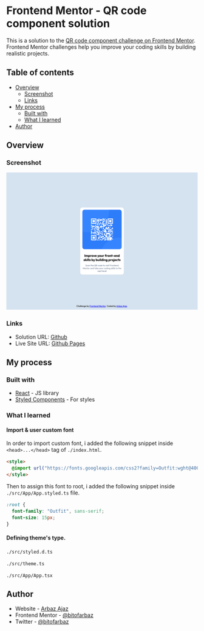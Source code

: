 # Frontend Mentor - QR code component solution

This is a solution to the [QR code component challenge on Frontend Mentor](https://www.frontendmentor.io/challenges/qr-code-component-iux_sIO_H). Frontend Mentor challenges help you improve your coding skills by building realistic projects.

## Table of contents

- [Overview](#overview)
  - [Screenshot](#screenshot)
  - [Links](#links)
- [My process](#my-process)
  - [Built with](#built-with)
  - [What I learned](#what-i-learned)
- [Author](#author)

## Overview

### Screenshot

![](./screenshot.png)

### Links

- Solution URL: [Github](https://github.com/bitofarbaz/qr-code-component)
- Live Site URL: [Github Pages](https://bitofarbaz.github.io/qr-code-component/)

## My process

### Built with

- [React](https://reactjs.org/) - JS library
- [Styled Components](https://styled-components.com/) - For styles

### What I learned

#### Import & user custom font

In order to import custom font, i added the following snippet inside `<head>...</head>` tag of `./index.html`.

```html
<style>
  @import url("https://fonts.googleapis.com/css2?family=Outfit:wght@400;700&display=swap");
</style>
```

Then to assign this font to root, i added the following snippet inside `./src/App/App.styled.ts` file.

```css
:root {
  font-family: "Outfit", sans-serif;
  font-size: 15px;
}
```

#### Defining theme's type.

`./src/styled.d.ts`

`./src/theme.ts`

`./src/App/App.tsx`

## Author

- Website - [Arbaz Ajaz](https://arbaz52.github.io/portfolio/)
- Frontend Mentor - [@bitofarbaz](https://www.frontendmentor.io/profile/bitofarbaz)
- Twitter - [@bitofarbaz](https://www.twitter.com/bitofarbaz)
